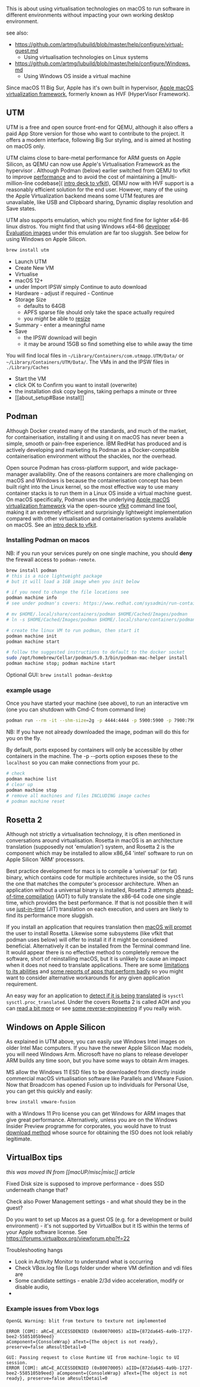 
This is about using virtualisation technologies on macOS to run software in different environments without impacting your own working desktop environment.

see also:

* https://github.com/artmg/lubuild/blob/master/help/configure/virtual-guest.md
	* Using virtualisation technologies on Linux systems
* https://github.com/artmg/lubuild/blob/master/help/configure/Windows.md
	* Using Windows OS inside a virtual machine

Since macOS 11 Big Sur, Apple has it's own built in hypervisor, [Apple macOS virtualization framework](https://developer.apple.com/documentation/virtualization), formerly known as HVF (HyperVisor Framework).

## UTM

UTM is a free and open source front-end for QEMU, although it also offers a paid App Store version for those who want to contribute to the project. It offers a modern interface, following Big Sur styling, and is aimed at hosting on macOS only. 

UTM claims close to bare-metal performance for ARM guests on Apple Silicon, as QEMU can now use Apple's Virtualisation Framework as the hypervisor . Although Podman (below) earlier switched from QEMU to vfkit to improve [performance](https://news.ycombinator.com/item?id=33538397) and to avoid the cost of maintaining a [multi-million-line codebase]( [intro deck to vfkit](https://archive.fosdem.org/2023/schedule/event/govfkit/attachments/slides/5847/export/events/attachments/govfkit/slides/5847/fosdem2023_go_devroom_vfkit.pdf)), QEMU now with HVF support is a reasonably efficient solution for the end user. However, many of the using the Apple Virtualization backend means some UTM features are unavailable, like USB and Clipboard sharing, Dynamic display resolution and Save states.

UTM also supports emulation, which you might find fine for lighter x64-86 linux distros. You might find that using  Windows x64-86 [developer Evaluation images](https://developer.microsoft.com/en-us/windows/downloads/virtual-machines/) under this emulation are far too sluggish. See below for using Windows on Apple Silicon.

```zsh
brew install utm
```

* Launch UTM
* Create New VM
* Virtualise
* macOS 12+
* under Import IPSW simply Continue to auto download
* Hardware - adjust if required - Continue
* Storage Size
	* defaults to 64GB
	* APFS sparse file should only take the space actually required 
	* you _might_ be able to [resize](https://github.com/utmapp/UTM/issues/4186)
* Summary - enter a meaningful name
* Save
	* the IPSW download will begin
	* it may be around 15GB so find something else to while away the time

You will find local files in `~/Library/Containers/com.utmapp.UTM/Data/` or `~/Library/Containers/UTM/Data/`. The VMs in and the IPSW files in `./Library/Caches`

* Start the VM
* click OK to Confirm you want to install (overwrite)
* the installation disk copy begins, taking perhaps a minute or three
* [[about_setup#Base install]]


## Podman

Although Docker created many of the standards, and much of the market, for containerisation, installing it and using it on macOS has never been a simple, smooth or pain-free experience. IBM RedHat has produced and is actively developing and marketing its Podman as a Docker-compatible containerisation environment without the shackles, nor the overhead. 

Open source Podman has cross-platform support, and wide package-manager availability. One of the reasons containers are more challenging on macOS and Windows is because the containerisation concept has been built right into the Linux kernel, so the most effective way to use many container stacks is to run them in a Linux OS inside a virtual machine guest. On macOS specifically, Podman uses the underlying [Apple macOS virtualization framework](https://developer.apple.com/documentation/virtualization) via the open-source [vfkit](https://github.com/crc-org/vfkit) command line tool, making it an extremely efficient and surprisingly lightweight implementation compared with other virtualisation and containerisation systems available on macOS. See an [intro deck to vfkit](https://archive.fosdem.org/2023/schedule/event/govfkit/attachments/slides/5847/export/events/attachments/govfkit/slides/5847/fosdem2023_go_devroom_vfkit.pdf).

### Installing Podman on macos

NB: if you run your services purely on one single machine, you should **deny** the firewall access to `podman-remote`. 

```zsh
brew install podman
# this is a nice lightweight package
# but it will load a 1GB image when you init below

# if you need to change the file locations see
podman machine info
# see under podman's covers: https://www.redhat.com/sysadmin/run-containers-mac-podman

# mv $HOME/.local/share/containers/podman $HOME/Cached/Images/podman
# ln -s $HOME/Cached/Images/podman $HOME/.local/share/containers/podman

# create the linux VM to run podman, then start it
podman machine init
podman machine start

# follow the suggested instructions to default to the docker socket
sudo /opt/homebrew/Cellar/podman/5.0.3/bin/podman-mac-helper install
podman machine stop; podman machine start
```


Optional GUI: ` brew install podman-desktop `

### example usage

Once you have started your machine (see above), to run an interactive vm (one you can shutdown with Cmd-C from command line)

```zsh
podman run --rm -it --shm-size=2g -p 4444:4444 -p 5900:5900 -p 7900:7900 selenium/standalone-firefox
```

NB: If you have not already downloaded the image, podman will do this for you on the fly.

By default, ports exposed by containers will only be accessible by other containers in the machine. The -p --ports option exposes these to the `localhost` so you can make connections from your pc.

```zsh
# check
podman machine list
# clear up
podman machine stop
# remove all machines and files INCLUDING image caches
# podman machine reset
```


## Rosetta 2

Although not strictly a virtualisation technology, it is often mentioned in conversations around virtualisation. Rosetta in macOS is an architecture translation (supposedly not 'emulation') system, and Rosetta 2 is the component which may be installed to allow x86_64 'intel' software to run on Apple Silicon 'ARM' processors.

Best practice development for macs is to compile a 'universal' (or fat) binary, which contains code for multiple architectures inside, so the OS runs the one that matches the computer's processor architecture. When an application without a universal binary is installed, Rosetta 2 attempts [ahead-of-time compilation](https://en.wikipedia.org/wiki/Ahead-of-time_compilation "Ahead-of-time compilation") (AOT) to fully translate the x86-64 code one single time, which provides the best performance. If that is not possible then it will use [just-in-time](https://en.wikipedia.org/wiki/Just-in-time_compilation "Just-in-time compilation") (JIT) translation on each execution, and users are likely to find its performance more sluggish.

If you install an application that requires translation then [macOS will prompt](https://support.apple.com/en-gb/102527) the user to install Rosetta. Likewise some subsystems (like vfkit that podman uses below) will offer to install it if it might be considered beneficial. Alternatively it can be installed from the Terminal command line. It would appear there is no effective method to completely remove the software, short of reinstalling macOS, but it is unlikely to cause an impact when it does not need to translate applications. There are some [limitations to its abilities](https://apple.stackexchange.com/a/450602) and [some reports of apps that perform badly](https://www.reddit.com/r/MacOS/comments/sgc2vp/how_does_rosetta_2_impact_general_system/) so you might want to consider alternative workarounds for any given application requirement.

An easy way for an application to [detect if it is being translated](https://stackoverflow.com/a/65347893) is `sysctl sysctl.proc_translated`. Under the covers Rosetta 2 is called AOH and you can [read a bit more](https://eclecticlight.co/2021/01/22/running-intel-code-on-your-m1-mac-rosetta-2-and-oah/) or see [some reverse-engineering](https://ffri.github.io/ProjectChampollion/part1/) if you really wish.

## Windows on Apple Silicon

As explained in UTM above, you can easily use Windows Intel images on older Intel Mac computers. If you have the newer Apple Silicon Mac models, you will need Windows Arm. Microsoft have no plans to release developer ARM builds any time soon, but you have some ways to obtain Arm images.

MS allow the Windows 11 ESD files to be downloaded from directly inside commercial macOS virtualisation software like Parallels and VMware Fusion. Now that Broadcom has opened Fusion up to individuals for Personal Use, you can get this quickly and easily:

```zsh
brew install vmware-fusion
```

with a Windows 11 Pro license you can get Windows for ARM images that give great performance. Alternatively, unless you are on the Windows Insider Preview programme for corporates, you would have to trust [download method](https://docs.getutm.app/guides/windows/) whose source for obtaining the ISO does not look reliably legitimate.

## VirtualBox tips

_this was moved IN from [[macUP/misc|misc]] article_ 

Fixed Disk size is supposed to improve performance - does SSD underneath change that?

Check also Power Management settings - and what should they be in the guest?

Do you want to set up Macos as a guest OS (e.g. for a development or build environment) - it's not supported by VirtualBox but it IS within the terms of your Apple software license. See https://forums.virtualbox.org/viewforum.php?f=22

Troubleshooting hangs

* Look in Activity Monitor to understand what is occurring
* Check VBox.log file (Logs folder under where VM definition and vdi files are  
* Some candidate settings - enable 2/3d video acceleration, modify or disable audio, 
* 

### Example issues from Vbox logs

```
OpenGL Warning: blit from texture to texture not implemented

ERROR [COM]: aRC=E_ACCESSDENIED (0x80070005) aIID={872da645-4a9b-1727-bee2-5585105b9eed} 
aComponent={ConsoleWrap} aText={The object is not ready}, preserve=false aResultDetail=0

```


```
GUI: Passing request to close Runtime UI from machine-logic to UI session.
ERROR [COM]: aRC=E_ACCESSDENIED (0x80070005) aIID={872da645-4a9b-1727-bee2-5585105b9eed} aComponent={ConsoleWrap} aText={The object is not ready}, preserve=false aResultDetail=0

```


